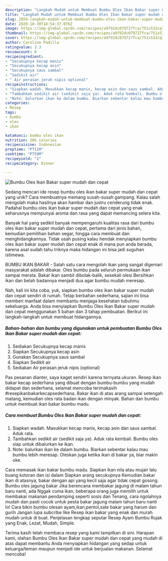 ```yaml
---
description: "Langkah Mudah untuk Membuat Bumbu Oles Ikan Bakar super mudah dan cepat Anti Gagal"
title: "Langkah Mudah untuk Membuat Bumbu Oles Ikan Bakar super mudah dan cepat Anti Gagal"
slug: 2859-langkah-mudah-untuk-membuat-bumbu-oles-ikan-bakar-super-mudah-dan-cepat-anti-gagal
date: 2020-10-30T18:54:37.076Z
image: https://img-global.cpcdn.com/recipes/a9f92dc079727fca/751x532cq70/bumbu-oles-ikan-bakar-super-mudah-dan-cepat-foto-resep-utama.jpg
thumbnail: https://img-global.cpcdn.com/recipes/a9f92dc079727fca/751x532cq70/bumbu-oles-ikan-bakar-super-mudah-dan-cepat-foto-resep-utama.jpg
cover: https://img-global.cpcdn.com/recipes/a9f92dc079727fca/751x532cq70/bumbu-oles-ikan-bakar-super-mudah-dan-cepat-foto-resep-utama.jpg
author: Caroline Padilla
ratingvalue: 3.3
reviewcount: 8
recipeingredient:
- "Secukupnya kecap manis"
- "Secukupnya kecap asin"
- "Secukupnya saus sambal"
- "Sedikit air"
- " Air perasan jeruk nipis optional"
recipeinstructions:
- "Siapkan wadah. Masukkan kecap manis, kecap asin dan saus sambal. Aduk rata."
- "Tambahkan sedikit air (sedikit saja ya). Aduk rata kembali. Bumbu oles siap untuk dibalurkan ke ikan."
- "Note: balurkan ikan ke dalam bumbu. Biarkan sebentar kalau mau bumbu lebih meresap. Oleskan juga ketika ikan di bakar ya, biar makin oke."
categories:
- Resep
tags:
- bumbu
- oles
- ikan

katakunci: bumbu oles ikan 
nutrition: 205 calories
recipecuisine: Indonesian
preptime: "PT11M"
cooktime: "PT59M"
recipeyield: "2"
recipecategory: Dinner

---
```



![Bumbu Oles Ikan Bakar super mudah dan cepat](https://img-global.cpcdn.com/recipes/a9f92dc079727fca/751x532cq70/bumbu-oles-ikan-bakar-super-mudah-dan-cepat-foto-resep-utama.jpg)

Sedang mencari ide resep bumbu oles ikan bakar super mudah dan cepat yang unik? Cara membuatnya memang susah-susah gampang. Kalau salah mengolah maka hasilnya akan hambar dan justru cenderung tidak enak. Padahal bumbu oles ikan bakar super mudah dan cepat yang enak seharusnya mempunyai aroma dan rasa yang dapat memancing selera kita.

Banyak hal yang sedikit banyak mempengaruhi kualitas rasa dari bumbu oles ikan bakar super mudah dan cepat, pertama dari jenis bahan, kemudian pemilihan bahan segar, hingga cara membuat dan menghidangkannya. Tidak usah pusing kalau hendak menyiapkan bumbu oles ikan bakar super mudah dan cepat enak di mana pun anda berada, karena asal sudah tahu triknya maka hidangan ini bisa jadi suguhan istimewa.

BUMBU IKAN BAKAR - Salah satu cara mengolah ikan yang sangat digemari masyarakat adalah dibakar. Oles bumbu pada seluruh permukaan ikan sampai merata. Bakar ikan sambil dibolak-balik, sesekali olesi Bersihkan ikan dan belah badannya menjadi dua agar bumbu mudah meresap.


Nah, kali ini kita coba, yuk, siapkan bumbu oles ikan bakar super mudah dan cepat sendiri di rumah. Tetap berbahan sederhana, sajian ini bisa memberi manfaat dalam membantu menjaga kesehatan tubuhmu sekeluarga. Anda bisa menyiapkan Bumbu Oles Ikan Bakar super mudah dan cepat menggunakan 5 bahan dan 3 tahap pembuatan. Berikut ini langkah-langkah untuk membuat hidangannya.

<!--inarticleads1-->

##### Bahan-bahan dan bumbu yang digunakan untuk pembuatan Bumbu Oles Ikan Bakar super mudah dan cepat:

1. Sediakan Secukupnya kecap manis
1. Siapkan Secukupnya kecap asin
1. Gunakan Secukupnya saus sambal
1. Siapkan Sedikit air
1. Sediakan  Air perasan jeruk nipis (optional)


Pas pesanan dianter, saya kaget sendiri karena ternyata ukuran. Resep ikan bakar kecap sederhana yang dibuat dengan bumbu-bumbu yang mudah didapat dan sederhana, selamat mencoba terimakasih #resepikanbakarkecapsederhana. Bakar ikan di atas arang sampai setengah matang, kemudian oles rata badan ikan dengan minyak. Bahan dan bumbu untuk membuat ikan bakar bumbu madu. 

<!--inarticleads2-->

##### Cara membuat Bumbu Oles Ikan Bakar super mudah dan cepat:

1. Siapkan wadah. Masukkan kecap manis, kecap asin dan saus sambal. Aduk rata.
1. Tambahkan sedikit air (sedikit saja ya). Aduk rata kembali. Bumbu oles siap untuk dibalurkan ke ikan.
1. Note: balurkan ikan ke dalam bumbu. Biarkan sebentar kalau mau bumbu lebih meresap. Oleskan juga ketika ikan di bakar ya, biar makin oke.


Cara memasak ikan bakar bumbu madu. Siapkan ikan nila atau mujair lalu buang kotoran dan isi dalam Siapkan arang secukupnya Kemudian bakar ikan di atasnya, bakar dengan api yang kecil saja agar tidak cepat gosong. Bumbu oles jagung bakar Jika berencana membakar jagung di malam tahun baru nanti, ada Nggak cuma ikan, beberapa orang juga memilih untuk membakar makanan pendamping seperti sosis dan Tenang, cara ngolahnya mudah dan pasti cocok untuk pesta bakar jagung malam tahun baru nanti lo! Cara bikin bumbu olesan ayam,ikan,pentol,sate bakar yang harum dan gurih Jangan lupa subcribe like Resep ikan bakar yang enak dan murah mudah untuk di buat. Penjelasan lengkap seputar Resep Ayam Bumbu Rujak yang Enak, Lezat, Mudah, Simple. 

Terima kasih telah membaca resep yang kami tampilkan di sini. Harapan kami, olahan Bumbu Oles Ikan Bakar super mudah dan cepat yang mudah di atas dapat membantu Anda menyiapkan hidangan yang sedap untuk keluarga/teman maupun menjadi ide untuk berjualan makanan. Selamat mencoba!
